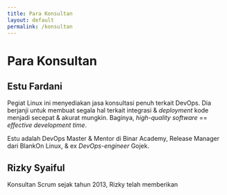 ```yaml
---
title: Para Konsultan
layout: default
permalink: /konsultan
---
```


# Para Konsultan

## Estu Fardani

Pegiat Linux ini menyediakan jasa konsultasi penuh terkait DevOps. Dia berjanji untuk membuat segala hal terkait integrasi & *deployment* kode menjadi secepat & akurat mungkin. Baginya, *high-quality software* == *effective development time*.

Estu adalah DevOps Master & Mentor di Binar Academy,  Release Manager dari BlankOn Linux, & ex *DevOps-engineer* Gojek. 

## Rizky Syaiful

Konsultan Scrum sejak tahun 2013, Rizky telah memberikan 
